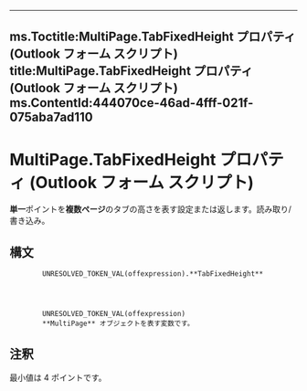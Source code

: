 

---
ms.Toctitle:MultiPage.TabFixedHeight プロパティ (Outlook フォーム スクリプト)
title:MultiPage.TabFixedHeight プロパティ (Outlook フォーム スクリプト)
ms.ContentId:444070ce-46ad-4fff-021f-075aba7ad110
---
# MultiPage.TabFixedHeight プロパティ (Outlook フォーム スクリプト)




**単一**ポイントを**複数ページ**のタブの高さを表す設定または返します。読み取り/書き込み。

## 構文

            UNRESOLVED_TOKEN_VAL(offexpression).**TabFixedHeight**




            UNRESOLVED_TOKEN_VAL(offexpression)
            **MultiPage** オブジェクトを表す変数です。



## 注釈
最小値は 4 ポイントです。




